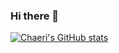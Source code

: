 ### Hi there 👋

[![Chaeri's GitHub stats](https://github-readme-stats.vercel.app/api?username=chaeri93)](https://github.com/anuraghazra/github-readme-stats)


<!--
**chaeri93/chaeri93** is a ✨ _special_ ✨ repository because its `README.md` (this file) appears on your GitHub profile.

Here are some ideas to get you started:

- 🔭 I’m currently working on ...
- 🌱 I’m currently learning ...
- 👯 I’m looking to collaborate on ...
- 🤔 I’m looking for help with ...
- 💬 Ask me about ...
- 📫 How to reach me: ...
- 😄 Pronouns: ...
- ⚡ Fun fact: ...
-->
